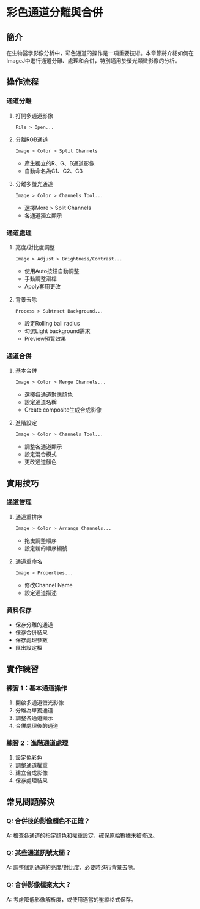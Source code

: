 # 彩色通道分離與合併

## 簡介
在生物醫學影像分析中，彩色通道的操作是一項重要技術。本章節將介紹如何在ImageJ中進行通道分離、處理和合併，特別適用於螢光顯微影像的分析。

## 操作流程

### 通道分離
1. 打開多通道影像
   ```
   File > Open...
   ```

2. 分離RGB通道
   ```
   Image > Color > Split Channels
   ```
   - 產生獨立的R、G、B通道影像
   - 自動命名為C1、C2、C3

3. 分離多螢光通道
   ```
   Image > Color > Channels Tool...
   ```
   - 選擇More > Split Channels
   - 各通道獨立顯示

### 通道處理
1. 亮度/對比度調整
   ```
   Image > Adjust > Brightness/Contrast...
   ```
   - 使用Auto按鈕自動調整
   - 手動調整滑桿
   - Apply套用更改

2. 背景去除
   ```
   Process > Subtract Background...
   ```
   - 設定Rolling ball radius
   - 勾選Light background需求
   - Preview預覽效果

### 通道合併
1. 基本合併
   ```
   Image > Color > Merge Channels...
   ```
   - 選擇各通道對應顏色
   - 設定通道名稱
   - Create composite生成合成影像

2. 進階設定
   ```
   Image > Color > Channels Tool...
   ```
   - 調整各通道顯示
   - 設定混合模式
   - 更改通道顏色

## 實用技巧

### 通道管理
1. 通道重排序
   ```
   Image > Color > Arrange Channels...
   ```
   - 拖曳調整順序
   - 設定新的順序編號

2. 通道重命名
   ```
   Image > Properties...
   ```
   - 修改Channel Name
   - 設定通道描述

### 資料保存
- 保存分離的通道
- 保存合併結果
- 保存處理參數
- 匯出設定檔

## 實作練習

### 練習 1：基本通道操作
1. 開啟多通道螢光影像
2. 分離為單獨通道
3. 調整各通道顯示
4. 合併處理後的通道

### 練習 2：進階通道處理
1. 設定偽彩色
2. 調整通道權重
3. 建立合成影像
4. 保存處理結果

## 常見問題解決

### Q: 合併後的影像顏色不正確？
A: 檢查各通道的指定顏色和權重設定，確保原始數據未被修改。

### Q: 某些通道訊號太弱？
A: 調整個別通道的亮度/對比度，必要時進行背景去除。

### Q: 合併影像檔案太大？
A: 考慮降低影像解析度，或使用適當的壓縮格式保存。 